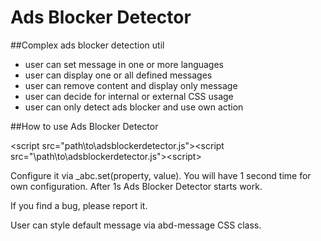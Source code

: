# Ads Blocker Detector
##Complex ads blocker detection util

- user can set message in one or more languages
- user can display one or all defined messages
- user can remove content and display only message
- user can decide for internal or external CSS usage
- user can only detect ads blocker and use own action

##How to use Ads Blocker Detector

&lt;script src="path\to\adsblockerdetector.js"&gt;&lt;script src="\path\to\adsblockerdetector.js"&gt;&lt;script&gt;

Configure it via _abc.set(property, value).
You will have 1 second time for own configuration. After 1s Ads Blocker Detector starts work.

If you find a bug, please report it.

User can style default message via abd-message CSS class.
